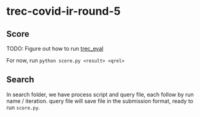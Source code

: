 # trec-covid-ir-round-5



## Score

TODO: Figure out how to run [trec_eval](https://github.com/usnistgov/trec_eval)

For now, run `python score.py <result> <qrel>`

## Search

In search folder, we have process script and query file, each follow by run name / iteration. 
query file will save file in the submission format, ready to run `score.py`.

